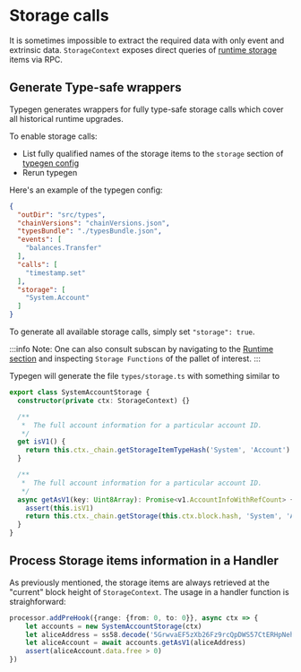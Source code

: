 # Storage calls

It is sometimes impossible to extract the required data with only event and extrinsic data. `StorageContext` exposes direct queries of [runtime storage](https://docs.substrate.io/v3/runtime/storage/) items via RPC.

## Generate Type-safe wrappers

Typegen generates wrappers for fully type-safe storage calls which cover all historical runtime upgrades.

To enable storage calls:

* List fully qualified names of the storage items to the `storage` section of [typegen config](typegen.md)
* Rerun typegen

Here's an example of the typegen config:

```json
{
  "outDir": "src/types",
  "chainVersions": "chainVersions.json",
  "typesBundle": "./typesBundle.json",
  "events": [
    "balances.Transfer"
  ],
  "calls": [
    "timestamp.set"
  ],
  "storage": [
    "System.Account" 
  ]
}
```

To generate all available storage calls, simply set `"storage": true`.

:::info
Note: One can also consult subscan by navigating to the [Runtime section](https://kusama.subscan.io/runtime) and inspecting `Storage Functions` of the pallet of interest.
:::

Typegen will generate the file `types/storage.ts` with something similar to

```typescript
export class SystemAccountStorage {
  constructor(private ctx: StorageContext) {}

  /**
   *  The full account information for a particular account ID.
   */
  get isV1() {
    return this.ctx._chain.getStorageItemTypeHash('System', 'Account') === 'eb40f1d91f26d72e29c60e034d53a72b9b529014c7e108f422d8ad5f03f0c902'
  }

  /**
   *  The full account information for a particular account ID.
   */
  async getAsV1(key: Uint8Array): Promise<v1.AccountInfoWithRefCount> {
    assert(this.isV1)
    return this.ctx._chain.getStorage(this.ctx.block.hash, 'System', 'Account', key)
  }
}
```

## Process Storage items information in a Handler

As previously mentioned, the storage items are always retrieved at the "current" block height of `StorageContext`. The usage in a handler function is straighforward:

```typescript
processor.addPreHook({range: {from: 0, to: 0}}, async ctx => {
    let accounts = new SystemAccountStorage(ctx)
    let aliceAddress = ss58.decode('5GrwvaEF5zXb26Fz9rcQpDWS57CtERHpNehXCPcNoHGKutQY').bytes
    let aliceAccount = await accounts.getAsV1(aliceAddress)
    assert(aliceAccount.data.free > 0)
})
```
